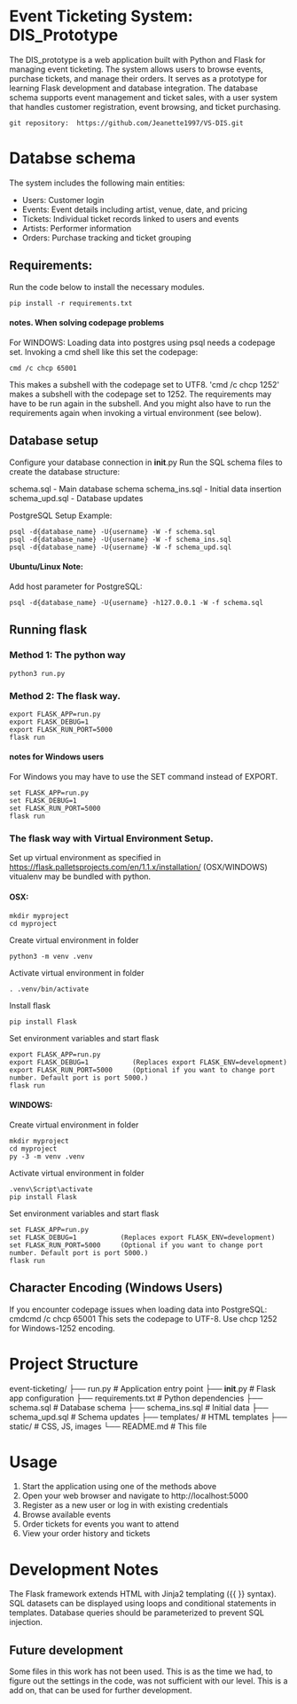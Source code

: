 # Event Ticketing System: DIS_Prototype
The DIS_prototype is a web application built with Python and Flask for managing event ticketing. The system allows users to browse events, purchase tickets, and manage their orders. It serves as a prototype for learning Flask development and database integration.
The database schema supports event management and ticket sales, with a user system that handles customer registration, event browsing, and ticket purchasing.

    git repository:  https://github.com/Jeanette1997/VS-DIS.git

# Databse schema
The system includes the following main entities:
- Users: Customer login
- Events: Event details including artist, venue, date, and pricing
- Tickets: Individual ticket records linked to users and events
- Artists: Performer information
- Orders: Purchase tracking and ticket grouping


## Requirements:
Run the code below to install the necessary modules.

    pip install -r requirements.txt

#### notes. When solving codepage problems 
For WINDOWS: Loading data into postgres using psql needs a codepage set. Invoking a cmd shell like this set the codepage: 

    cmd /c chcp 65001   

This makes a subshell with the codepage set to UTF8. 'cmd /c chcp 1252' makes a subshell with the codepage set to 1252. The requirements may have to be run again in the subshell. And you might also have to run the requirements again when invoking a virtual environment (see below). 

## Database setup
Configure your database connection in __init__.py
Run the SQL schema files to create the database structure:

schema.sql - Main database schema
schema_ins.sql - Initial data insertion
schema_upd.sql - Database updates

PostgreSQL Setup Example:

    psql -d{database_name} -U{username} -W -f schema.sql
    psql -d{database_name} -U{username} -W -f schema_ins.sql
    psql -d{database_name} -U{username} -W -f schema_upd.sql 


#### Ubuntu/Linux Note:
Add host parameter for PostgreSQL:

    psql -d{database_name} -U{username} -h127.0.0.1 -W -f schema.sql


## Running flask
### Method 1: The python way

    python3 run.py

### Method 2: The flask way.

    export FLASK_APP=run.py
    export FLASK_DEBUG=1
    export FLASK_RUN_PORT=5000
    flask run

#### notes for Windows users
For Windows you may have to use the SET command instead of EXPORT. 

    set FLASK_APP=run.py
    set FLASK_DEBUG=1
    set FLASK_RUN_PORT=5000
    flask run

### The flask way with Virtual Environment Setup.

Set up virtual environment as specified in https://flask.palletsprojects.com/en/1.1.x/installation/ (OSX/WINDOWS)
vitualenv may be bundled with python.

#### OSX: 

    mkdir myproject
    cd myproject

Create virtual environment in folder

    python3 -m venv .venv

Activate virtual environment in folder

    . .venv/bin/activate

Install flask

    pip install Flask

Set environment variables and start flask

    export FLASK_APP=run.py
    export FLASK_DEBUG=1           (Replaces export FLASK_ENV=development)
    export FLASK_RUN_PORT=5000     (Optional if you want to change port number. Default port is port 5000.)
    flask run
 

#### WINDOWS:

Create virtual environment in folder

    mkdir myproject
    cd myproject
    py -3 -m venv .venv

Activate virtual environment in folder

    .venv\Script\activate
    pip install Flask

Set environment variables and start flask

    set FLASK_APP=run.py
    set FLASK_DEBUG=1           (Replaces export FLASK_ENV=development)
    set FLASK_RUN_PORT=5000     (Optional if you want to change port number. Default port is port 5000.)
    flask run

## Character Encoding (Windows Users)
If you encounter codepage issues when loading data into PostgreSQL:
cmdcmd /c chcp 65001
This sets the codepage to UTF-8. Use chcp 1252 for Windows-1252 encoding.

# Project Structure
event-ticketing/
├── run.py                 # Application entry point
├── __init__.py           # Flask app configuration
├── requirements.txt      # Python dependencies
├── schema.sql           # Database schema
├── schema_ins.sql       # Initial data
├── schema_upd.sql       # Schema updates
├── templates/           # HTML templates
├── static/             # CSS, JS, images
└── README.md           # This file

# Usage

1. Start the application using one of the methods above
2. Open your web browser and navigate to http://localhost:5000
3. Register as a new user or log in with existing credentials
4. Browse available events
5. Order tickets for events you want to attend
6. View your order history and tickets

# Development Notes

The Flask framework extends HTML with Jinja2 templating ({{ }} syntax).
SQL datasets can be displayed using loops and conditional statements in templates.
Database queries should be parameterized to prevent SQL injection.

## Future development

Some files in this work has not been used. This is as the time we had, to figure out the settings in the code, was not sufficient with our level. This is a add on, that can be used for further development. 
